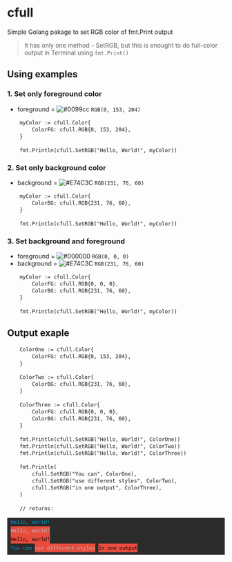 # cfull
Simple Golang pakage to set RGB color of fmt.Print output

> It has only one method - SetRGB, but this is enought to do full-color output in Terminal using `fmt.Print()`

## Using examples

### 1. Set only foreground color 

- foreground = ![#0099cc](https://placehold.it/15/0099cc/000000?text=+) `RGB(0, 153, 204)`
    
```golang
    myColor := cfull.Color{
        ColorFG: cfull.RGB{0, 153, 204},
    }
  
    fmt.Println(cfull.SetRGB("Hello, World!", myColor))
 ```
 
 
 ### 2. Set only background color 

- background = ![#E74C3C](https://placehold.it/15/E74C3C/000000?text=+) `RGB(231, 76, 60)`
    
```golang
    myColor := cfull.Color{
        ColorBG: cfull.RGB{231, 76, 60},
    }
  
    fmt.Println(cfull.SetRGB("Hello, World!", myColor))
 ```
 
### 3. Set background and foreground 
- foreground = ![#000000](https://placehold.it/15/000000/000000?text=+) `RGB(0, 0, 0)`
- background = ![#E74C3C](https://placehold.it/15/E74C3C/000000?text=+) `RGB(231, 76, 60)`
    
```golang
    myColor := cfull.Color{
        ColorFG: cfull.RGB{0, 0, 0},
        ColorBG: cfull.RGB{231, 76, 60},
    }
  
    fmt.Println(cfull.SetRGB("Hello, World!", myColor))
 ```
## Output exaple
```golang
    ColorOne := cfull.Color{
        ColorFG: cfull.RGB{0, 153, 204},
    }

    ColorTwo := cfull.Color{
        ColorBG: cfull.RGB{231, 76, 60},
    }

    ColorThree := cfull.Color{
        ColorFG: cfull.RGB{0, 0, 0},
        ColorBG: cfull.RGB{231, 76, 60},
    }

    fmt.Println(cfull.SetRGB("Hello, World!", ColorOne))
    fmt.Println(cfull.SetRGB("Hello, World!", ColorTwo))
    fmt.Println(cfull.SetRGB("Hello, World!", ColorThree))

    fmt.Println(
        cfull.SetRGB("You can", ColorOne),
        cfull.SetRGB("use different styles", ColorTwo),
        cfull.SetRGB("in one output", ColorThree),
    )
  
    // returns:
```

![example](https://github.com/DERVdice/cfull/blob/master/Example.png)
